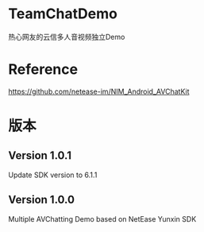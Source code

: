 # TeamChatDemo
热心网友的云信多人音视频独立Demo

# Reference
https://github.com/netease-im/NIM_Android_AVChatKit

# 版本

## Version 1.0.1
Update SDK version to 6.1.1

## Version 1.0.0
Multiple AVChatting Demo based on NetEase Yunxin SDK
